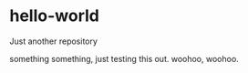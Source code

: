 # hello-world
Just another repository


something something, just testing this out. woohoo, woohoo.
